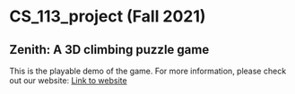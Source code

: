 # CS_113_project (Fall 2021)
## Zenith: A 3D climbing puzzle game
This is the playable demo of the game. For more information, please check out our website: [Link to website](https://sites.google.com/view/zenithgame/home?authuser=0)
